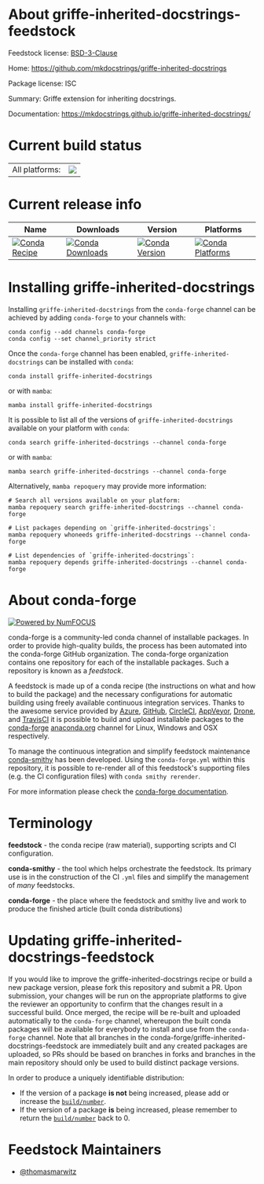 About griffe-inherited-docstrings-feedstock
===========================================

Feedstock license: [BSD-3-Clause](https://github.com/conda-forge/griffe-inherited-docstrings-feedstock/blob/main/LICENSE.txt)

Home: https://github.com/mkdocstrings/griffe-inherited-docstrings

Package license: ISC

Summary: Griffe extension for inheriting docstrings.

Documentation: https://mkdocstrings.github.io/griffe-inherited-docstrings/

Current build status
====================


<table><tr><td>All platforms:</td>
    <td>
      <a href="https://dev.azure.com/conda-forge/feedstock-builds/_build/latest?definitionId=23714&branchName=main">
        <img src="https://dev.azure.com/conda-forge/feedstock-builds/_apis/build/status/griffe-inherited-docstrings-feedstock?branchName=main">
      </a>
    </td>
  </tr>
</table>

Current release info
====================

| Name | Downloads | Version | Platforms |
| --- | --- | --- | --- |
| [![Conda Recipe](https://img.shields.io/badge/recipe-griffe--inherited--docstrings-green.svg)](https://anaconda.org/conda-forge/griffe-inherited-docstrings) | [![Conda Downloads](https://img.shields.io/conda/dn/conda-forge/griffe-inherited-docstrings.svg)](https://anaconda.org/conda-forge/griffe-inherited-docstrings) | [![Conda Version](https://img.shields.io/conda/vn/conda-forge/griffe-inherited-docstrings.svg)](https://anaconda.org/conda-forge/griffe-inherited-docstrings) | [![Conda Platforms](https://img.shields.io/conda/pn/conda-forge/griffe-inherited-docstrings.svg)](https://anaconda.org/conda-forge/griffe-inherited-docstrings) |

Installing griffe-inherited-docstrings
======================================

Installing `griffe-inherited-docstrings` from the `conda-forge` channel can be achieved by adding `conda-forge` to your channels with:

```
conda config --add channels conda-forge
conda config --set channel_priority strict
```

Once the `conda-forge` channel has been enabled, `griffe-inherited-docstrings` can be installed with `conda`:

```
conda install griffe-inherited-docstrings
```

or with `mamba`:

```
mamba install griffe-inherited-docstrings
```

It is possible to list all of the versions of `griffe-inherited-docstrings` available on your platform with `conda`:

```
conda search griffe-inherited-docstrings --channel conda-forge
```

or with `mamba`:

```
mamba search griffe-inherited-docstrings --channel conda-forge
```

Alternatively, `mamba repoquery` may provide more information:

```
# Search all versions available on your platform:
mamba repoquery search griffe-inherited-docstrings --channel conda-forge

# List packages depending on `griffe-inherited-docstrings`:
mamba repoquery whoneeds griffe-inherited-docstrings --channel conda-forge

# List dependencies of `griffe-inherited-docstrings`:
mamba repoquery depends griffe-inherited-docstrings --channel conda-forge
```


About conda-forge
=================

[![Powered by
NumFOCUS](https://img.shields.io/badge/powered%20by-NumFOCUS-orange.svg?style=flat&colorA=E1523D&colorB=007D8A)](https://numfocus.org)

conda-forge is a community-led conda channel of installable packages.
In order to provide high-quality builds, the process has been automated into the
conda-forge GitHub organization. The conda-forge organization contains one repository
for each of the installable packages. Such a repository is known as a *feedstock*.

A feedstock is made up of a conda recipe (the instructions on what and how to build
the package) and the necessary configurations for automatic building using freely
available continuous integration services. Thanks to the awesome service provided by
[Azure](https://azure.microsoft.com/en-us/services/devops/), [GitHub](https://github.com/),
[CircleCI](https://circleci.com/), [AppVeyor](https://www.appveyor.com/),
[Drone](https://cloud.drone.io/welcome), and [TravisCI](https://travis-ci.com/)
it is possible to build and upload installable packages to the
[conda-forge](https://anaconda.org/conda-forge) [anaconda.org](https://anaconda.org/)
channel for Linux, Windows and OSX respectively.

To manage the continuous integration and simplify feedstock maintenance
[conda-smithy](https://github.com/conda-forge/conda-smithy) has been developed.
Using the ``conda-forge.yml`` within this repository, it is possible to re-render all of
this feedstock's supporting files (e.g. the CI configuration files) with ``conda smithy rerender``.

For more information please check the [conda-forge documentation](https://conda-forge.org/docs/).

Terminology
===========

**feedstock** - the conda recipe (raw material), supporting scripts and CI configuration.

**conda-smithy** - the tool which helps orchestrate the feedstock.
                   Its primary use is in the construction of the CI ``.yml`` files
                   and simplify the management of *many* feedstocks.

**conda-forge** - the place where the feedstock and smithy live and work to
                  produce the finished article (built conda distributions)


Updating griffe-inherited-docstrings-feedstock
==============================================

If you would like to improve the griffe-inherited-docstrings recipe or build a new
package version, please fork this repository and submit a PR. Upon submission,
your changes will be run on the appropriate platforms to give the reviewer an
opportunity to confirm that the changes result in a successful build. Once
merged, the recipe will be re-built and uploaded automatically to the
`conda-forge` channel, whereupon the built conda packages will be available for
everybody to install and use from the `conda-forge` channel.
Note that all branches in the conda-forge/griffe-inherited-docstrings-feedstock are
immediately built and any created packages are uploaded, so PRs should be based
on branches in forks and branches in the main repository should only be used to
build distinct package versions.

In order to produce a uniquely identifiable distribution:
 * If the version of a package **is not** being increased, please add or increase
   the [``build/number``](https://docs.conda.io/projects/conda-build/en/latest/resources/define-metadata.html#build-number-and-string).
 * If the version of a package **is** being increased, please remember to return
   the [``build/number``](https://docs.conda.io/projects/conda-build/en/latest/resources/define-metadata.html#build-number-and-string)
   back to 0.

Feedstock Maintainers
=====================

* [@thomasmarwitz](https://github.com/thomasmarwitz/)

